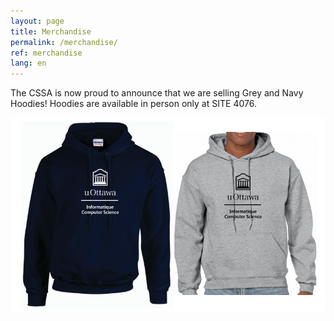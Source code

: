 ```yaml
---
layout: page
title: Merchandise
permalink: /merchandise/
ref: merchandise 
lang: en
---
```


The CSSA is now proud to announce that we are selling Grey and Navy Hoodies!
Hoodies are available in person only at SITE 4076.

![My helpful screenshot](/images/merch-01.jpg)